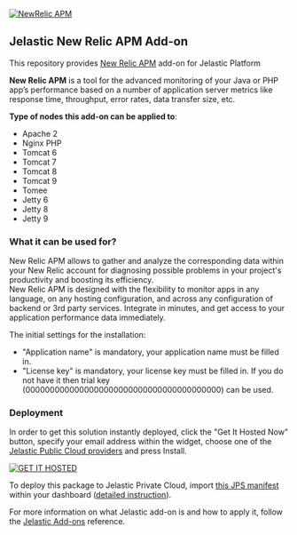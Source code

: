 [![NewRelic APM](../../raw/master/images/newrelic_70x70.png)](../../../newrelic-apm)
## Jelastic New Relic APM Add-on

This repository provides [New Relic APM](https://newrelic.com/about/) add-on for Jelastic Platform

**New Relic APM** is a tool for the advanced monitoring of your Java or PHP app’s performance based on a number of application server metrics like response time, throughput, error rates, data transfer size, etc.

**Type of nodes this add-on can be applied to**: 
- Apache 2
- Nginx PHP
- Tomcat 6
- Tomcat 7
- Tomcat 8
- Tomcat 9
- Tomee
- Jetty 6
- Jetty 8
- Jetty 9

### What it can be used for?
New Relic APM allows to gather and analyze the corresponding data within your New Relic account for diagnosing possible problems in your project's productivity and boosting its efficiency.<br />
New Relic APM is designed with the flexibility to monitor apps in any language, on any hosting configuration, and across any configuration of backend or 3rd party services. Integrate in minutes, and get access to your application performance data immediately.

The initial settings for the installation:
- "Application name" is mandatory, your application name must be filled in.
- "License key" is mandatory, your license key must be filled in. If you do not have it then trial key (0000000000000000000000000000000000000000) can be used.

### Deployment

In order to get this solution instantly deployed, click the "Get It Hosted Now" button, specify your email address within the widget, choose one of the [Jelastic Public Cloud providers](https://jelastic.cloud) and press Install.

[![GET IT HOSTED](https://jelastic.com/getithosted/button.png)](https://jelastic.com/install-application/?manifest=https%3A%2F%2Fgithub.com%2Fjelastic-jps%2Fnew-relic-apm%2Fraw%2Fmaster%2Fmanifest.jps)

To deploy this package to Jelastic Private Cloud, import [this JPS manifest](../../raw/master/manifest.jps) within your dashboard ([detailed instruction](https://docs.jelastic.com/environment-export-import#import)).

For more information on what Jelastic add-on is and how to apply it, follow the [Jelastic Add-ons](https://github.com/jelastic-jps/jpswiki/wiki/Jelastic-Addons) reference.
